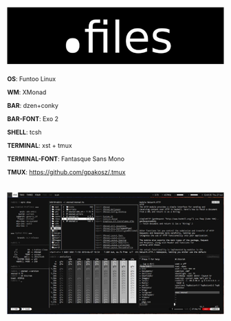# ![alt text](https://github.com/0xM4N/dotfiles/blob/master/dotfiles.jpg)


**OS**: Funtoo Linux

**WM**: XMonad

**BAR**: dzen+conky

**BAR-FONT**: Exo 2

**SHELL**: tcsh

**TERMINAL**: xst + tmux

**TERMINAL-FONT**: Fantasque Sans Mono

**TMUX**: https://github.com/gpakosz/.tmux


# ![alt text](https://github.com/0xM4N/dotfiles/blob/master/Images/print.jpg)  

